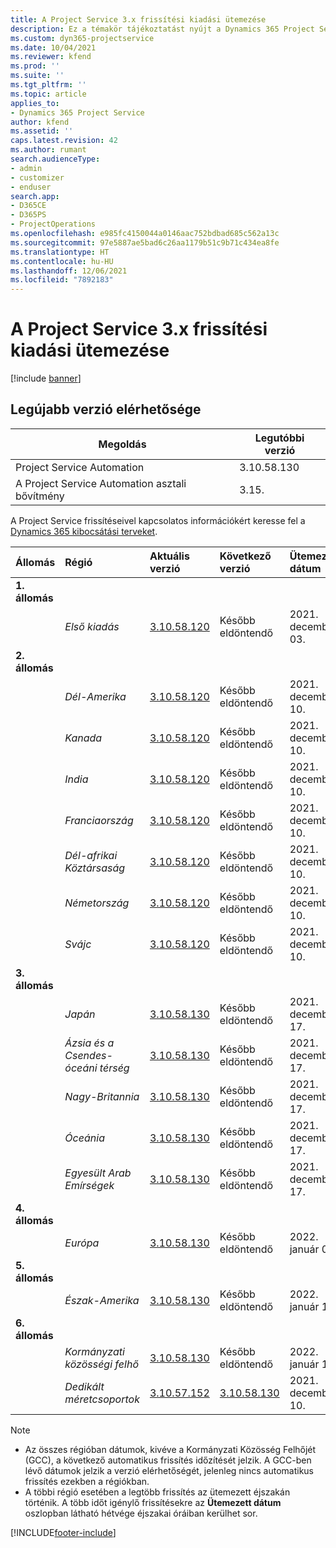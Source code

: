 ```yaml
---
title: A Project Service 3.x frissítési kiadási ütemezése
description: Ez a témakör tájékoztatást nyújt a Dynamics 365 Project Service Automation rendelkezésre álló és közelgő kiadásairól.
ms.custom: dyn365-projectservice
ms.date: 10/04/2021
ms.reviewer: kfend
ms.prod: ''
ms.suite: ''
ms.tgt_pltfrm: ''
ms.topic: article
applies_to:
- Dynamics 365 Project Service
author: kfend
ms.assetid: ''
caps.latest.revision: 42
ms.author: rumant
search.audienceType:
- admin
- customizer
- enduser
search.app:
- D365CE
- D365PS
- ProjectOperations
ms.openlocfilehash: e985fc4150044a0146aac752bdbad685c562a13c
ms.sourcegitcommit: 97e5887ae5bad6c26aa1179b51c9b71c434ea8fe
ms.translationtype: HT
ms.contentlocale: hu-HU
ms.lasthandoff: 12/06/2021
ms.locfileid: "7892183"
---
```

# <a name="update-release-schedule-for-project-service-3x"></a>A Project Service 3.x frissítési kiadási ütemezése

[!include [banner](../includes/psa-now-project-operations.md)]

## <a name="latest-version-availability"></a>Legújabb verzió elérhetősége

| Megoldás  | Legutóbbi verzió |
|-------|----|
| Project Service Automation    | 3.10.58.130 |
| A Project Service Automation asztali bővítmény                | 3.15.          |

A Project Service frissítéseivel kapcsolatos információkért keresse fel a [Dynamics 365 kibocsátási terveket](/dynamics365/release-plans/). 

| Állomás  | Régió | Aktuális verzió | Következő verzió |  Ütemezett dátum
| :---   | :---   | :---   | :---   |:---   |         
|<strong>1. állomás</strong> | |  |  | |
| | <i>Első kiadás</i> | [3.10.58.120](whats-new-ur-37.md) | Később eldöntendő | 2021. december 03.
|<strong>2. állomás</strong> | |  |  | |
| | <i>Dél-Amerika</i> | [3.10.58.120](whats-new-ur-37.md) | Később eldöntendő | 2021. december 10.
| | <i>Kanada</i> | [3.10.58.120](whats-new-ur-37.md) | Később eldöntendő | 2021. december 10.
| | <i>India</i> | [3.10.58.120](whats-new-ur-37.md) | Később eldöntendő | 2021. december 10.
| | <i>Franciaország</i> | [3.10.58.120](whats-new-ur-37.md) | Később eldöntendő | 2021. december 10.
| | <i>Dél-afrikai Köztársaság</i> | [3.10.58.120](whats-new-ur-37.md) | Később eldöntendő | 2021. december 10.
| | <i>Németország</i> | [3.10.58.120](whats-new-ur-37.md) | Később eldöntendő | 2021. december 10.
| | <i>Svájc</i> | [3.10.58.120](whats-new-ur-37.md) | Később eldöntendő | 2021. december 10.
|<strong>3. állomás</strong> | |  |  | |
| | <i>Japán</i> | [3.10.58.130](whats-new-ur-37-5.md) | Később eldöntendő | 2021. december 17.
| | <i>Ázsia és a Csendes-óceáni térség</i> | [3.10.58.130](whats-new-ur-37-5.md) | Később eldöntendő | 2021. december 17.
| | <i>Nagy-Britannia</i> | [3.10.58.130](whats-new-ur-37-5.md) | Később eldöntendő | 2021. december 17.
| | <i>Óceánia</i> | [3.10.58.130](whats-new-ur-37-5.md) | Később eldöntendő | 2021. december 17.
| | <i>Egyesült Arab Emírségek</i> | [3.10.58.130](whats-new-ur-37-5.md) | Később eldöntendő | 2021. december 17.
|<strong>4. állomás</strong> | |  |  | |
| | <i>Európa</i> | [3.10.58.130](whats-new-ur-37-5.md) | Később eldöntendő | 2022. január 07.
|<strong>5. állomás</strong> | |  |  | |
| | <i>Észak-Amerika</i> | [3.10.58.130](whats-new-ur-37-5.md) | Később eldöntendő | 2022. január 14.
|<strong>6. állomás</strong> | |  |  | |
| | <i>Kormányzati közösségi felhő</i> | [3.10.58.130](whats-new-ur-37-5.md) | Később eldöntendő | 2022. január 14.
| | <i>Dedikált méretcsoportok</i> | [3.10.57.152](whats-new-ur-36.md) | [3.10.58.130](whats-new-ur-37-5.md) | 2021. december 10.



>[!Note]
> - Az összes régióban dátumok, kivéve a Kormányzati Közösség Felhőjét (GCC), a következő automatikus frissítés időzítését jelzik. A GCC-ben lévő dátumok jelzik a verzió elérhetőségét, jelenleg nincs automatikus frissítés ezekben a régiókban.
> - A többi régió esetében a legtöbb frissítés az ütemezett éjszakán történik. A több időt igénylő frissítésekre az **Ütemezett dátum** oszlopban látható hétvége éjszakai óráiban kerülhet sor.


[!INCLUDE[footer-include](../includes/footer-banner.md)]
